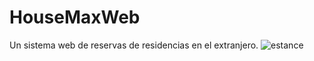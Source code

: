 # HouseMaxWeb
Un sistema web de reservas de residencias en el extranjero. 
![estance](https://user-images.githubusercontent.com/87668648/168866398-dd409415-200e-4eaa-8134-0eefb5995a42.png)
